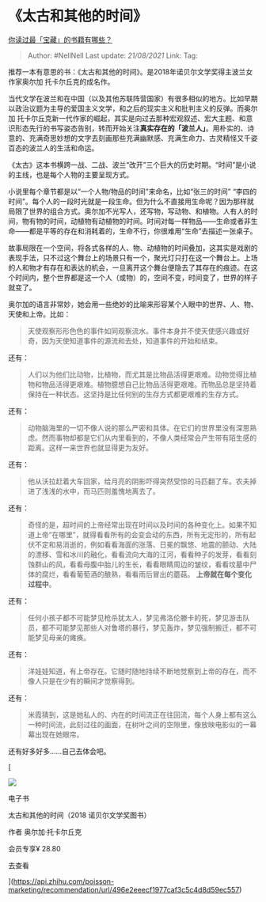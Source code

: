 # 《太古和其他的时间》
[你读过最「宝藏」的书籍有哪些？](https://www.zhihu.com/question/361400163/answer/941510161)

> Author: #NellNell 
> Last update: *21/08/2021* 
> Link:
> Tag:  

推荐一本有意思的书：《太古和其他的时间》。是2018年诺贝尔文学奖得主波兰女作家奥尔加 托卡尔丘克的成名作。

当代文学在波兰和在中国（以及其他苏联阵营国家）有很多相似的地方。比如早期以政治议题为主导的爱国主义文学，和之后的现实主义和批判主义的反弹。而奥尔加 托卡尔丘克新一代作家的崛起，其实是向过去那种宏观叙述、宏大主题、和意识形态先行的书写姿态告别，转而开始关注**真实存在的「波兰人」**。用朴实的、诗意的、充满奇思妙想的文字去刻画那些充满幽默感、充满生命力、古灵精怪又千姿百态的波兰人的生活和命运。

《太古》这本书横跨一战、二战、波兰“改开”三个巨大的历史时期。“时间”是小说的主线，也是每个人物的主要呈现方式。

小说里每个章节都是以“一个人物/物品的时间”来命名，比如“张三的时间” “李四的时间”。每个人的一段时光就是一段生命。但为什么不直接用生命呢？因为那样就局限了世界的组合方式。奥尔加不光写人，还写物，写动物、和植物。人有人的时间，物有物的时间，动植物有动植物的时间。时间对每一样物品——生命或者非生命——都是平等的存在和消耗着的，生命不行，你很难用“生命”去描述一张桌子。

故事局限在一个空间，将各式各样的人、物、动植物的时间叠加，这其实是戏剧的表现手法，只不过这个舞台上的场景只有一个，聚光灯只打在这一个舞台上。上场的人和物才有存在和表达的机会，一旦离开这个舞台便隐去了其存在的痕迹。在这个时间内，整个世界都是这一个人（或物）的，空间不变，时间变了，世界的样子就变了。

奥尔加的语言非常妙，她会用一些绝妙的比喻来形容某个人眼中的世界、人、物、天使和上帝。比如：

> 天使观察形形色色的事件如同观察流水。事件本身并不使天使感兴趣或好奇，因为天使知道事件的源流和去处，知道事件的开始和结束。

还有：

> 人们以为他们比动物，比植物，而尤其是比物品活得更艰难。动物觉得比植物和物品活得更艰难。植物臆想自己比物品活得更艰难。而物品总是坚持着保持在一种状态。这坚持是比任何别的生存方式都更艰难的生存方式。

还有：

> 动物脑海里的一切不像人说的那么严密和具体。在它们的世界里没有深思熟虑。然而事物却都是它们从内里看到的，不像人类经常会产生带有陌生感的距离。这样一来世界也就显得更为友好。

还有：

> 他从沃拉赶着大车回家，给月亮的阴影吓得突然受惊的马匹翻了车。农夫掉进了浅浅的水中，而马匹则羞愧地离去了。

还有：

> 奇怪的是，超时间的上帝经常出现在时间以及时间的各种变化上。如果不知道上帝“在哪里”，就得看看所有的会变会动的东西，所有无定形的，所有起伏不定和易消逝的，例如看看海面的涨落、日冕的飘悠、地震的颤动、大陆的漂移、雪和冰川的融化，看看流向大海的江河，看看种子的发芽，看看刻蚀群山的风，看看母腹中胎儿的生长，看看眼睛周边的皱纹，看看坟墓中尸体的腐烂，看看葡萄酒的酿熟，看看雨后冒出的蘑菇。 **上帝就在每个变化过程中**。

还有：

> 任何小孩子都不可能梦见枪杀犹太人，梦见弗洛伦滕卡的死，梦见游击队员，都不可能梦见那些人对鲁塔的暴行，梦见轰炸，梦见强制搬迁，都不可能梦见母亲的瘫痪。

还有：

> 洋娃娃知道，有上帝存在。它随时随地持续不断地觉察到上帝的存在，而不像人只是在少有的瞬间才觉察得到。

还有：

> 米霞猜到，这是她私人的、内在的时间流正在往回流，每个人身上都有这么一种时间流，此刻过往的画面，在树叶之间的空隙里，像放映电影似的一幕幕出现在她眼帘。

还有好多好多……自己去体会吧。

[

![](https://pic1.zhimg.com/v2-d0e0829bafb56f58b0f6ac99c8fd99f9_720w.jpg?source=b555e01d)

电子书

太古和其他的时间（2018 诺贝尔文学奖图书）

作者 奥尔加·托卡尔丘克

会员专享¥ 28.80

去查看​









](https://api.zhihu.com/poisson-marketing/recommendation/url/496e2eeecf1977caf3c5c4d8d59ec557)